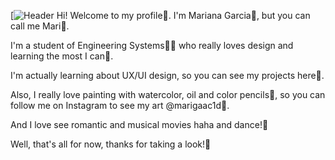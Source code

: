 [![Header](https://github.com/MarieGaac/MarieGaac/blob/main/IMG_4551.JPG])
Hi! Welcome to my profile💖. I'm Mariana Garcia🙋, but you can call me Mari🦋.

I'm a student of Engineering Systems👩‍💻 who really loves design and learning the most I can🌼.

I'm actually learning about UX/UI design, so you can see my projects here💐. 

Also, I really love painting with watercolor, oil and color pencils🎨, so you can follow me on Instagram to see my art @marigaac1d🥰. 

And I love see romantic and musical movies haha and dance!💃 

Well, that's all for now, thanks for taking a look!🌻
